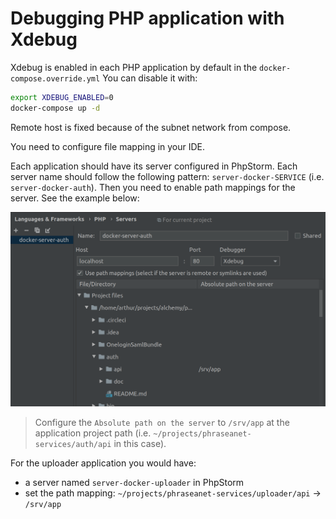 # Debugging PHP application with Xdebug

Xdebug is enabled in each PHP application by default in the `docker-compose.override.yml`
You can disable it with:

```bash
export XDEBUG_ENABLED=0
docker-compose up -d
```

Remote host is fixed because of the subnet network from compose.

You need to configure file mapping in your IDE.

Each application should have its server configured in PhpStorm.
Each server name should follow the following pattern: `server-docker-SERVICE` (i.e. `server-docker-auth`).
Then you need to enable path mappings for the server. See the example below:

![PhpStorm mapping](./xdebug-php-storm.png)

> Configure the `Absolute path on the server` to `/srv/app` at the application project path (i.e. `~/projects/phraseanet-services/auth/api` in this case).

For the uploader application you would have:
- a server named `server-docker-uploader` in PhpStorm
- set the path mapping: `~/projects/phraseanet-services/uploader/api` ->  `/srv/app`
